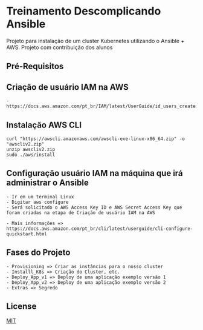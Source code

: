 # Treinamento Descomplicando Ansible

Projeto para instalação de um cluster Kubernetes utilizando o Ansible + AWS.
Projeto com contribuição dos alunos

## Pré-Requisitos

## Criação de usuário IAM na AWS
```
- https://docs.aws.amazon.com/pt_br/IAM/latest/UserGuide/id_users_create.html
```
## Instalação AWS CLI
```
curl "https://awscli.amazonaws.com/awscli-exe-linux-x86_64.zip" -o "awscliv2.zip"
unzip awscliv2.zip
sudo ./aws/install
```
## Configuração usuário IAM na máquina que irá administrar o Ansible
```
- Ir em um terminal Linux
- Digitar aws configure
- Será solicitado o AWS Access Key ID e AWS Secret Access Key que foram criadas na etapa de Criação de usuário IAM na AWS

- Mais informações => https://docs.aws.amazon.com/pt_br/cli/latest/userguide/cli-configure-quickstart.html
```

## Fases do Projeto
```
- Provisioning => Criar as instâncias para o nosso cluster
- Installl_K8s => Criação do Cluster, etc.
- Deploy_App_v1 => Deploy de uma aplicação exemplo versão 1
- Deploy_App_v2 => Deploy de uma aplicação exemplo versão 2
- Extras => Segredo
```


## License
[MIT](https://choosealicense.com/licenses/mit/)
